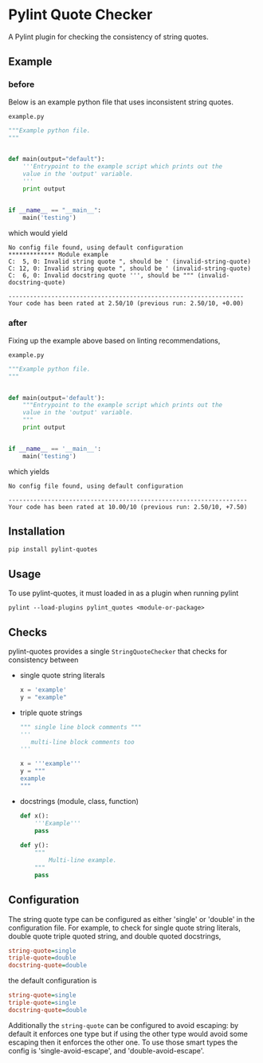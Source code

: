 # Pylint Quote Checker
A Pylint plugin for checking the consistency of string quotes.

## Example

### before
Below is an example python file that uses inconsistent string quotes.

`example.py`
```python
"""Example python file.
"""


def main(output="default"):
    '''Entrypoint to the example script which prints out the
    value in the 'output' variable.
    '''
    print output


if __name__ == "__main__":
    main('testing')
```
which would yield
```
No config file found, using default configuration
************* Module example
C:  5, 0: Invalid string quote ", should be ' (invalid-string-quote)
C: 12, 0: Invalid string quote ", should be ' (invalid-string-quote)
C:  6, 0: Invalid docstring quote ''', should be """ (invalid-docstring-quote)

------------------------------------------------------------------
Your code has been rated at 2.50/10 (previous run: 2.50/10, +0.00)
```

### after
Fixing up the example above based on linting recommendations,

`example.py`
```python
"""Example python file.
"""


def main(output='default'):
    """Entrypoint to the example script which prints out the
    value in the 'output' variable.
    """
    print output


if __name__ == '__main__':
    main('testing')
```
which yields
```
No config file found, using default configuration

-------------------------------------------------------------------
Your code has been rated at 10.00/10 (previous run: 2.50/10, +7.50)
```

## Installation

```
pip install pylint-quotes
```

## Usage
To use pylint-quotes, it must loaded in as a plugin when running pylint
```
pylint --load-plugins pylint_quotes <module-or-package>
```

## Checks
pylint-quotes provides a single `StringQuoteChecker` that checks for consistency
between
 - single quote string literals
   ```python
   x = 'example'
   y = "example"
   ```
 - triple quote strings
   ```python
   """ single line block comments """
   '''
      multi-line block comments too
   '''
   
   x = '''example'''
   y = """
   example
   """
   ```
 - docstrings (module, class, function)
   ```python
   def x():
       '''Example'''
       pass
       
   def y():
       """
           Multi-line example.
       """
       pass
   ```

## Configuration
The string quote type can be configured as either 'single' or 'double' in the configuration
file. For example, to check for single quote string literals, double quote triple quoted string,
and double quoted docstrings,
```ini
string-quote=single
triple-quote=double
docstring-quote=double
```

the default configuration is
```ini
string-quote=single
triple-quote=single
docstring-quote=double
```

Additionally the `string-quote` can be configured to avoid escaping: by default
it enforces one type but if using the other type would avoid some escaping then
it enforces the other one. To use those smart types the config is
'single-avoid-escape', and 'double-avoid-escape'.
